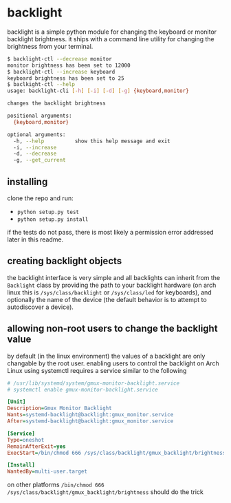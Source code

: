 # backlight

backlight is a simple python module for changing the keyboard or monitor backlight brightness. it ships with a command line utility for changing the brightness from your terminal.

```bash
$ backlight-ctl --decrease monitor
monitor brightness has been set to 12000
$ backlight-ctl --increase keyboard
keyboard brightness has been set to 25
$ baclkight-ctl --help
usage: backlight-cli [-h] [-i] [-d] [-g] {keyboard,monitor}

changes the backlight brightness

positional arguments:
  {keyboard,monitor}

optional arguments:
  -h, --help          show this help message and exit
  -i, --increase
  -d, --decrease
  -g, --get_current

```

## installing

clone the repo and run:
- `python setup.py test`
- `python setup.py install`

if the tests do not pass, there is most likely a permission error addressed later in this readme.

## creating backlight objects

the backlight interface is very simple and all backlights can inherit from the `Backlight` class by providing the path to your backlight hardware (on arch linux this is `/sys/class/backlight` or `/sys/class/led` for keyboards), and optionally the name of the device (the default behavior is to attempt to autodiscover a device).


## allowing non-root users to change the backlight value

by default (in the linux environment) the values of a backlight are only changable by the root user. enabling users to control the backlight on Arch Linux using systemctl requires a service similar to the following

```ini
# /usr/lib/systemd/system/gmux-monitor-backlight.service
# systemctl enable gmux-monitor-backlight.service

[Unit]
Description=Gmux Monitor Backlight
Wants=systemd-backlight@backlight:gmux_monitor.service
After=systemd-backlight@backlight:gmux_monitor.service

[Service]
Type=oneshot
RemainAfterExit=yes
ExecStart=/bin/chmod 666 /sys/class/backlight/gmux_backlight/brightness

[Install]
WantedBy=multi-user.target
```

on other platforms `/bin/chmod 666 /sys/class/backlight/gmux_backlight/brightness` should do the trick
